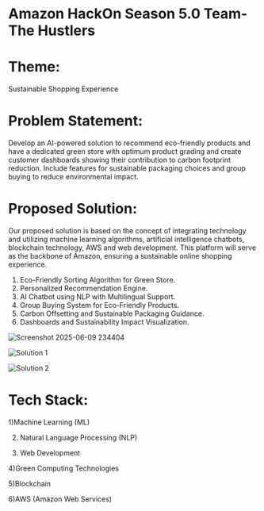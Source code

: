 # Amazon HackOn Season 5.0 Team- The Hustlers

# Theme: 
Sustainable Shopping Experience

# Problem Statement:
Develop an AI-powered solution to recommend eco-friendly products and have a dedicated green store with optimum product grading and create customer dashboards showing their contribution to carbon footprint reduction. Include features for sustainable packaging choices and group buying to reduce environmental impact.

# Proposed Solution:

Our proposed solution is based on the concept of integrating technology and utilizing machine learning algorithms, artificial intelligence chatbots, blockchain technology, AWS and web development. This platform will serve as the backbone of Amazon, ensuring a sustainable online shopping experience.

 1. Eco-Friendly Sorting Algorithm for Green Store.
 2. Personalized Recommendation Engine.
 3. AI Chatbot using NLP with Multilingual Support.
 4. Group Buying System for Eco-Friendly Products.
 5. Carbon Offsetting and Sustainable Packaging Guidance.
 6. Dashboards and Sustainability Impact Visualization.

![Screenshot 2025-06-09 234404](https://github.com/user-attachments/assets/276a059b-09f9-4402-b9b9-9255c246d6fd)

![Solution 1](https://github.com/user-attachments/assets/6df04f19-1d18-4592-9e9b-f478f53b3aae)

![Solution 2](https://github.com/user-attachments/assets/a76babb7-5c7c-4885-883c-de518bec3e84)

# Tech Stack:
 1)Machine Learning (ML)
 
 2) Natural Language Processing (NLP)
   
 3) Web Development

 4)Green Computing Technologies
 
 5)Blockchain
 
 6)AWS (Amazon Web Services)
